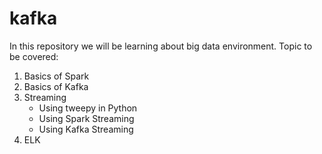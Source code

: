 # kafka
In this repository we will be learning about big data environment.
Topic to be covered:
1. Basics of Spark
2. Basics of Kafka
3. Streaming
    - Using tweepy in Python
    - Using Spark Streaming
    - Using Kafka Streaming
4. ELK
